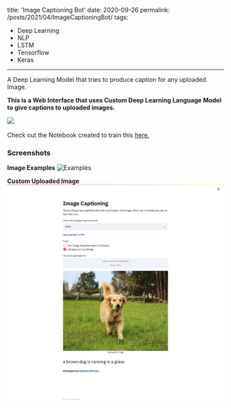 title: 'Image Captioning Bot'
date: 2020-09-26
permalink: /posts/2021/04/ImageCaptioningBot/
tags:
  - Deep Learning
  - NLP
  - LSTM
  - Tensorflow
  - Keras
---

A Deep Learning Model that tries to produce caption for any uploaded Image.

**This is a Web Interface that uses Custom Deep Learning Language Model to give captions to uploaded images.**

<a href="https://github.com/saksham2001/ImageCaptioning"><img src="https://gh-card.dev/repos/saksham2001/ImageCaptioning.svg"></a>

Check out the Notebook created to train this [here.](https://github.com/saksham2001/ImageCaptioning/blob/master/Training%20Notebook.ipynb)

### Screenshots
**Image Examples**
![Examples](https://github.com/saksham2001/ImageCaptioning/blob/master/screenshots/example-1.png?raw=true)


**Custom Uploaded Image**
![Test](https://github.com/saksham2001/ImageCaptioning/blob/master/screenshots/example-2.png?raw=true)
